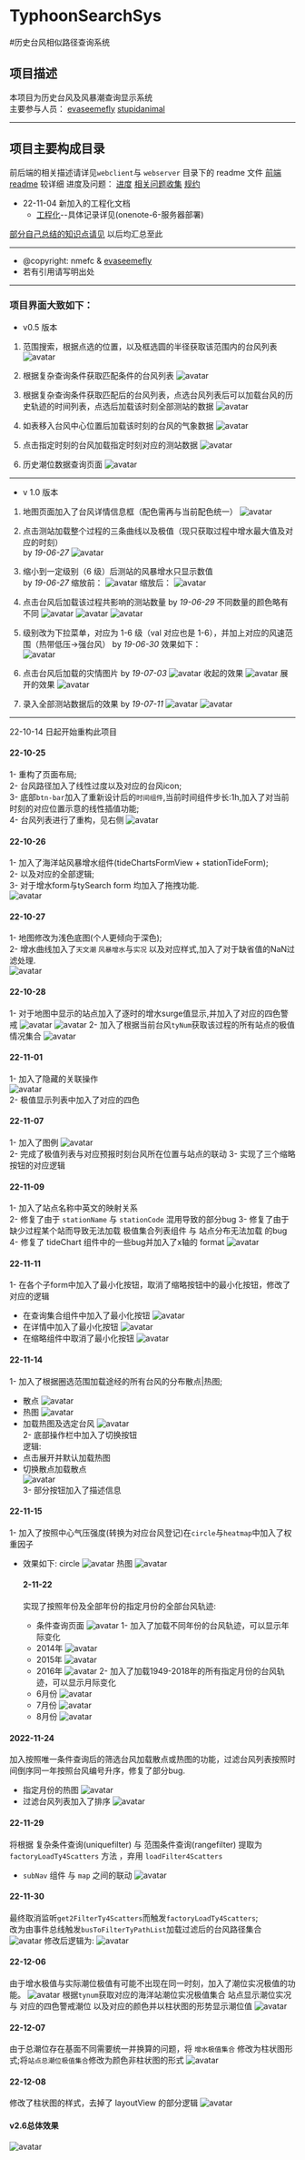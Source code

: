 # TyphoonSearchSys

#历史台风相似路径查询系统

## 项目描述

本项目为历史台风及风暴潮查询显示系统  
主要参与人员：
[evaseemefly](https://github.com/evaseemefly)
[stupidanimal](https://github.com/stupidanimal)

---

## 项目主要构成目录

前后端的相关描述请详见`webclient`与 `webserver` 目录下的 readme 文件
[前端 readme](/webclient/README.md) 较详细
进度及问题：
[进度](/webclient/document/SCHEDULE.md)
[相关问题收集](/webclient/document/ISSUE.md)
[规约](/PROMISE.md)
- 22-11-04 新加入的工程化文档  
  - [工程化](/ENGINEERING.md)--具体记录详见(onenote-6-服务器部署)

[部分自己总结的知识点请见](https://github.com/evaseemefly/CodingBook/blob/417c6fb1860c6b5fd77e8a77da1c45d44f3793da/README.md) 以后均汇总至此

---
* @copyright: nmefc & [evaseemefly](https://github.com/evaseemefly)  
* 若有引用请写明出处

---


### 项目界面大致如下：

- v0.5 版本

1. 范围搜索，根据点选的位置，以及框选圆的半径获取该范围内的台风列表
   ![avatar](/document/img/20190514171719.png)
2. 根据复杂查询条件获取匹配条件的台风列表
   ![avatar](/document/img/20190514172637.png)
3. 根据复杂查询条件获取匹配后的台风列表，点选台风列表后可以加载台风的历史轨迹的时间列表，点选后加载该时刻全部测站的数据
   ![avatar](/document/img/20190514172716.png)

4. 如表移入台风中心位置后加载该时刻的台风的气象数据
   ![avatar](/document/img/20190515105544.png)

5. 点击指定时刻的台风加载指定时刻对应的测站数据
   ![avatar](/document/img/20190522220708.png)

6. 历史潮位数据查询页面
   ![avatar](document/img/WX20190620-213846.png)

---

- v 1.0 版本

1. 地图页面加入了台风详情信息框（配色需再与当前配色统一）
   ![avatar](document/img/WX20190620-213739.png)

2. 点击测站加载整个过程的三条曲线以及极值（现只获取过程中增水最大值及对应的时刻）  
   by _19-06-27_
   ![avatar](document/img/WX20190627-180029.png)

3. 缩小到一定级别（6 级）后测站的风暴增水只显示数值  
    by _19-06-27_
   缩放前：
   ![avatar](document/img/WX20190627-221200.png)
   缩放后：
   ![avatar](document/img/WX20190627-221214.png)

4. 点击台风后加载该过程共影响的测站数量
   by _19-06-29_
   不同数量的颜色略有不同
   ![avatar](document/img/WX20190629-171743.png)
   ![avatar](document/img/WX20190629-171806.png)
   ![avatar](document/img/WX20190629-171819.png)

5) 级别改为下拉菜单，对应为 1-6 级（val 对应也是 1-6），并加上对应的风速范围（热带低压->强台风）
   by _19-06-30_
   效果如下：  
   ![avatar](document/img/WX20190630-114713.png)

6. 点击台风后加载的灾情图片
   by _19-07-03_
   ![avatar](document/img/WX20190703-151902.png)
   收起的效果
   ![avatar](document/img/WX20190703-151933.png)
   展开的效果
   ![avatar](document/img/WX20190703-151942.png)

7. 录入全部测站数据后的效果
   by _19-07-11_
   ![avatar](document/img/WX20190711-192858.png)
   ![avatar](webclient/document/img/WX20190711-192946.png)


----
22-10-14 日起开始重构此项目
#### 22-10-25
1- 重构了页面布局;   
2- 台风路径加入了线性过度以及对应的台风icon;  
3- 底部`btn-bar`加入了重新设计后的`时间组件`,当前时间组件步长:1h,加入了对当前时刻的对应位置示意的线性插值功能;  
4- 台风列表进行了重构，见右侧
![avatar](document/img/WX20221025-150840@2x.png)

#### 22-10-26
1- 加入了海洋站风暴增水组件(tideChartsFormView + stationTideForm);  
2- 以及对应的全部逻辑;  
3- 对于增水form与tySearch form 均加入了拖拽功能.  
![avatar](document/img/QQ20221026-153736@2x.png)

#### 22-10-27 
1- 地图修改为浅色底图(个人更倾向于深色);  
2- 增水曲线加入了`天文潮` `风暴增水`与`实况` 以及对应样式,加入了对于缺省值的NaN过滤处理.  
![avatar](document/img/v2_03.png)

####  22-10-28  
1- 对于地图中显示的站点加入了逐时的增水surge值显示,并加入了对应的四色警戒
![avatar](document/img/v2_04.png)
![avatar](document/img/v2_05.png)
2- 加入了根据当前台风`tyNum`获取该过程的所有站点的极值情况集合
![avatar](document/img/v2_06.png)

#### 22-11-01  
1- 加入了隐藏的关联操作  
![avatar](document/img/v2_08.png)  
2- 极值显示列表中加入了对应的四色  

#### 22-11-07
1- 加入了图例
![avatar](document/img/v2_11.png)  
2- 完成了极值列表与对应预报时刻台风所在位置与站点的联动
3- 实现了三个缩略按钮的对应逻辑

#### 22-11-09  
1- 加入了站点名称中英文的映射关系  
2- 修复了由于 `stationName` 与 `stationCode` 混用导致的部分bug
3- 修复了由于缺少过程某个站而导致无法加载 极值集合列表组件 与 站点分布无法加载 的bug
4- 修复了 tideChart 组件中的一些bug并加入了x轴的 format 
![avatar](document/img/v2_12.png)

#### 22-11-11  
1- 在各个子form中加入了最小化按钮，取消了缩略按钮中的最小化按钮，修改了对应的逻辑
* 在查询集合组件中加入了最小化按钮
![avatar](document/img/v2_13.png)
* 在详情中加入了最小化按钮
![avatar](document/img/v2_14.png)
* 在缩略组件中取消了最小化按钮
![avatar](document/img/v2_15.png)

#### 22-11-14  
1- 加入了根据圈选范围加载途经的所有台风的分布散点|热图;  
* 散点
![avatar](document/img/v2_21.png)
* 热图
![avatar](document/img/v2_20.png)
* 加载热图及选定台风
![avatar](document/img/v2_18.png)  
2- 底部操作栏中加入了切换按钮  
逻辑:  
* 点击展开并默认加载热图
* 切换散点加载散点  
![avatar](document/img/v2_22.png)  
3- 部分按钮加入了描述信息

#### 22-11-15  
1- 加入了按照中心气压强度(转换为对应台风登记)在`circle`与`heatmap`中加入了权重因子
* 效果如下:
  circle
  ![avatar](document/img/v2_23.png) 
  热图
  ![avatar](document/img/v2_24.png)

  #### 2-11-22 
  实现了按照年份及全部年份的指定月份的全部台风轨迹: 
  * 条件查询页面
  ![avatar](document/img/v2_27.png) 
  1- 加入了加载不同年份的台风轨迹，可以显示年际变化
  * 2014年
    ![avatar](document/img/v2_25.png) 
  * 2015年
    ![avatar](document/img/v2_26.png) 
  * 2016年
    ![avatar](document/img/v2_28.png) 
    2- 加入了加载1949-2018年的所有指定月份的台风轨迹，可以显示月际变化
  * 6月份
    ![avatar](document/img/v2_29.png) 
  * 7月份
    ![avatar](document/img/v2_30.png) 
  * 8月份
    ![avatar](document/img/v2_31.png)   

#### 2022-11-24 
加入按照唯一条件查询后的筛选台风加载散点或热图的功能，过滤台风列表按照时间倒序同一年按照台风编号升序，修复了部分bug.
* 指定月份的热图
![avatar](document/img/v2_32.png)
* 过滤台风列表加入了排序
![avatar](document/img/v2_33.png)

#### 22-11-29
将根据 复杂条件查询(uniquefilter) 与 范围条件查询(rangefilter) 提取为 `factoryLoadTy4Scatters` 方法 ，弃用 `loadFilter4Scatters`   
* `subNav` 组件 与 `map` 之间的联动
![avatar](document/img/v2_34.png)

#### 22-11-30
最终取消监听`get2FilterTy4Scatters`而触发`factoryLoadTy4Scatters`;  
改为由事件总线触发`busToFilterTyPathList`加载过滤后的台风路径集合
![avatar](document/img/v2_35.png)
修改后逻辑为:
![avatar](document/img/v2_36.png)

#### 22-12-06  
由于增水极值与实际潮位极值有可能不出现在同一时刻，加入了潮位实况极值的功能。
![avatar](document/img/v2_38.png)
根据`tynum`获取对应的海洋站潮位实况极值集合
站点显示潮位实况 与 对应的四色警戒潮位 以及对应的颜色并以柱状图的形势显示潮位值
![avatar](document/img/v2_37.png)

#### 22-12-07  
由于总潮位存在基面不同需要统一并换算的问题，将 `增水极值集合` 修改为柱状图形式;将`站点总潮位极值集合`修改为颜色非柱状图的形式
![avatar](document/img/v2_39.png)  

#### 22-12-08  
修改了柱状图的样式，去掉了 layoutView 的部分逻辑
![avatar](document/img/v2_40.png)  

#### v2.6总体效果
![avatar](document/img/v2_41.png)  